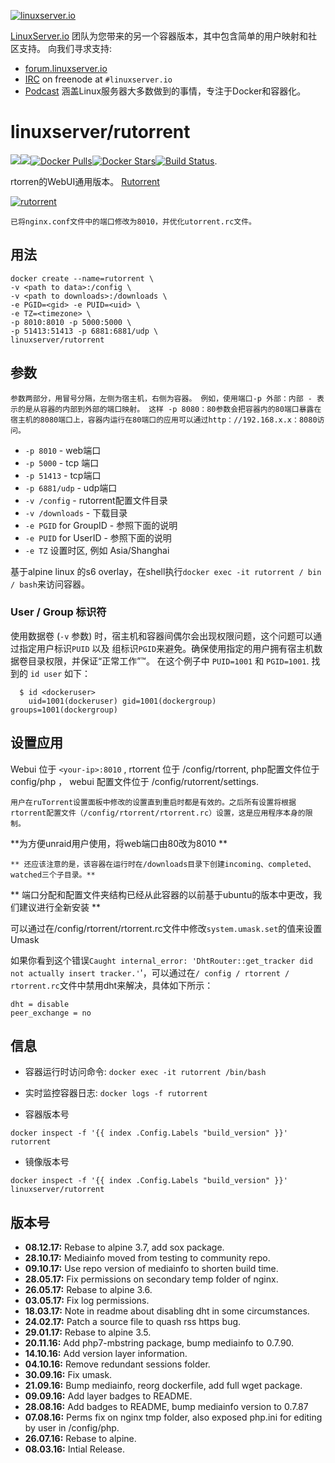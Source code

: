 [linuxserverurl]: https://linuxserver.io
[forumurl]: https://forum.linuxserver.io
[ircurl]: https://www.linuxserver.io/irc/
[podcasturl]: https://www.linuxserver.io/podcast/
[appurl]: https://github.com/Novik/ruTorrent
[hub]: https://hub.docker.com/r/linuxserver/rutorrent/

[![linuxserver.io](https://raw.githubusercontent.com/linuxserver/docker-templates/master/linuxserver.io/img/linuxserver_medium.png)][linuxserverurl]

[LinuxServer.io][linuxserverurl] 团队为您带来的另一个容器版本，其中包含简单的用户映射和社区支持。 向我们寻求支持:
* [forum.linuxserver.io][forumurl]
* [IRC][ircurl] on freenode at `#linuxserver.io`
* [Podcast][podcasturl] 涵盖Linux服务器大多数做到的事情，专注于Docker和容器化。

# linuxserver/rutorrent
[![](https://images.microbadger.com/badges/version/linuxserver/rutorrent.svg)](https://microbadger.com/images/linuxserver/rutorrent "在 microbadger.com获取版本标识")[![](https://images.microbadger.com/badges/image/linuxserver/rutorrent.svg)](https://microbadger.com/images/linuxserver/rutorrent "在 microbadger.com 上获取图标文件")[![Docker Pulls](https://img.shields.io/docker/pulls/linuxserver/rutorrent.svg)][hub][![Docker Stars](https://img.shields.io/docker/stars/linuxserver/rutorrent.svg)][hub][![Build Status](https://ci.linuxserver.io/buildStatus/icon?job=Docker-Builders/x86-64/x86-64-rutorrent)](https://ci.linuxserver.io/job/Docker-Builders/job/x86-64/job/x86-64-rutorrent/).

rtorren的WebUI通用版本。 [Rutorrent](https://github.com/Novik/ruTorrent)

[![rutorrent](https://raw.githubusercontent.com/linuxserver/docker-templates/master/linuxserver.io/img/rutorrent.jpg)][appurl]

`已将nginx.conf文件中的端口修改为8010，并优化utorrent.rc文件。`

## 用法

```
docker create --name=rutorrent \
-v <path to data>:/config \
-v <path to downloads>:/downloads \
-e PGID=<gid> -e PUID=<uid> \
-e TZ=<timezone> \
-p 8010:8010 -p 5000:5000 \
-p 51413:51413 -p 6881:6881/udp \
linuxserver/rutorrent
```

## 参数

`
参数两部分，用冒号分隔，左侧为宿主机，右侧为容器。
例如，使用端口-p 外部：内部 - 表示的是从容器的内部到外部的端口映射。
这样 -p 8080：80参数会把容器内的80端口暴露在宿主机的8080端口上，容器内运行在80端口的应用可以通过http：//192.168.x.x：8080访问。
`


* `-p 8010` - web端口
* `-p 5000` - tcp 端口
* `-p 51413` - tcp端口
* `-p 6881/udp` - udp端口
* `-v /config` - rutorrent配置文件目录
* `-v /downloads` - 下载目录
* `-e PGID` for GroupID - 参照下面的说明
* `-e PUID` for UserID - 参照下面的说明
* `-e TZ` 设置时区, 例如 Asia/Shanghai

基于alpine linux 的s6 overlay，在shell执行`docker exec -it rutorrent / bin / bash`来访问容器。

### User / Group 标识符

使用数据卷 (`-v` 参数) 时，宿主机和容器间偶尔会出现权限问题，这个问题可以通过指定用户标识`PUID` 以及 组标识`PGID`来避免。确保使用指定的用户拥有宿主机数据卷目录权限，并保证“正常工作”™。 
在这个例子中 `PUID=1001` 和 `PGID=1001`. 找到的 `id user` 如下：

```
  $ id <dockeruser>
    uid=1001(dockeruser) gid=1001(dockergroup) groups=1001(dockergroup)
```

## 设置应用

Webui 位于 `<your-ip>:8010` , rtorrent 位于 /config/rtorrent, php配置文件位于 config/php ， webui 配置文件位于 /config/rutorrent/settings.

`用户在ruTorrent设置面板中修改的设置直到重启时都是有效的。之后所有设置将根据rtorrent配置文件（/config/rtorrent/rtorrent.rc）设置，这是应用程序本身的限制。`

**为方便unraid用户使用，将web端口由80改为8010 **

`** 还应该注意的是，该容器在运行时在/downloads目录下创建incoming、completed、watched三个子目录。**`

** 端口分配和配置文件夹结构已经从此容器的以前基于ubuntu的版本中更改，我们建议进行全新安装 **

可以通过在/config/rtorrent/rtorrent.rc文件中修改`system.umask.set`的值来设置Umask

如果你看到这个错误`Caught internal_error: 'DhtRouter::get_tracker did not actually insert tracker.'`'，可以通过在`/ config / rtorrent / rtorrent.rc`文件中禁用dht来解决，具体如下所示：

```shell
dht = disable
peer_exchange = no
```

## 信息

* 容器运行时访问命令: `docker exec -it rutorrent /bin/bash`
* 实时监控容器日志: `docker logs -f rutorrent`

* 容器版本号

`docker inspect -f '{{ index .Config.Labels "build_version" }}' rutorrent`

* 镜像版本号

`docker inspect -f '{{ index .Config.Labels "build_version" }}' linuxserver/rutorrent`


## 版本号

+ **08.12.17:** Rebase to alpine 3.7, add sox package.
+ **28.10.17:** Mediainfo moved from testing to community repo.
+ **09.10.17:** Use repo version of mediainfo to shorten build time.
+ **28.05.17:** Fix permissions on secondary temp folder of nginx.
+ **26.05.17:** Rebase to alpine 3.6.
+ **03.05.17:** Fix log permissions.
+ **18.03.17:** Note in readme about disabling dht in some circumstances.
+ **24.02.17:** Patch a source file to quash rss https bug.
+ **29.01.17:** Rebase to alpine 3.5.
+ **20.11.16:** Add php7-mbstring package, bump mediainfo to 0.7.90.
+ **14.10.16:** Add version layer information.
+ **04.10.16:** Remove redundant sessions folder.
+ **30.09.16:** Fix umask.
+ **21.09.16:** Bump mediainfo, reorg dockerfile, add full wget package.
+ **09.09.16:** Add layer badges to README.
+ **28.08.16:** Add badges to README, bump mediainfo version to 0.7.87
+ **07.08.16:** Perms fix on nginx tmp folder, also exposed php.ini for editing by user
in /config/php.
+ **26.07.16:** Rebase to alpine.
+ **08.03.16:** Intial Release.
